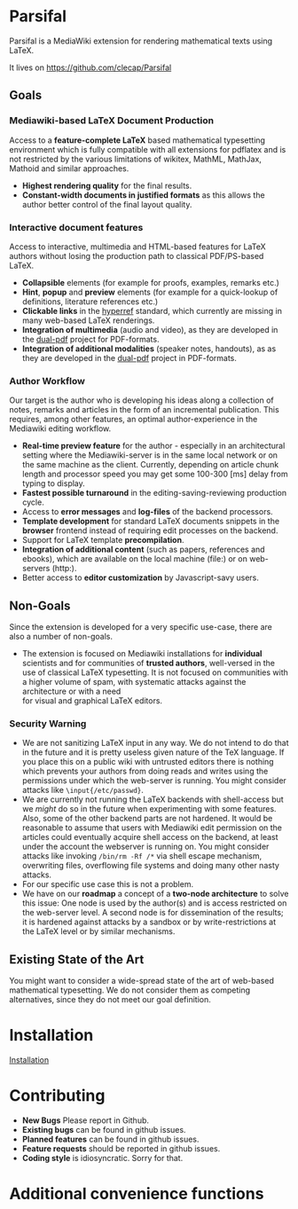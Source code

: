# Parsifal

Parsifal is a MediaWiki extension for rendering mathematical texts using LaTeX.

It lives on https://github.com/clecap/Parsifal

## Goals

### Mediawiki-based LaTeX Document Production

Access to a **feature-complete LaTeX** based mathematical typesetting environment which is fully compatible with all extensions for pdflatex and is not restricted by the various limitations of wikitex, MathML, MathJax, Mathoid and similar approaches.
* **Highest rendering quality** for the final results.
* **Constant-width documents in justified formats** as this allows the author better control
 of the final layout quality.

### Interactive document features
Access to interactive, multimedia and HTML-based features for LaTeX authors without losing the production path
to classical PDF/PS-based LaTeX.
* **Collapsible** elements (for example for proofs, examples, remarks etc.)
* **Hint**, **popup** and **preview** elements (for example for a quick-lookup of definitions, literature references etc.)
* **Clickable links** in the [hyperref](https://ctan.org/pkg/hyperref?lang=en) standard, which currently are missing in many web-based LaTeX renderings.
* **Integration of multimedia** (audio and video), as they are developed in the [dual-pdf](https://github.com/clecap/dual-pdf) project for PDF-formats.
* **Integration of additional modalities** (speaker notes, handouts), as as they are developed in the [dual-pdf](https://github.com/clecap/dual-pdf) project in PDF-formats.

### Author Workflow

Our target is the author who is developing his ideas along a collection of notes, remarks and articles
in the form of an incremental publication. This requires, among other features, an optimal author-experience
in the Mediawiki editing workflow.

* **Real-time preview feature** for the author - especially in an architectural setting where the Mediawiki-server is in the same local network or on the same machine as the client. Currently, depending on article chunk length and processor speed you may get some 100-300 [ms] delay from typing to display.
* **Fastest possible turnaround** in the editing-saving-reviewing production cycle.
* Access to **error messages** and **log-files** of the backend processors.
* **Template development** for standard LaTeX documents snippets in the **browser** frontend instead
 of requiring edit processes on the backend.
* Support for LaTeX template **precompilation**.
* **Integration of additional content** (such as papers, references and ebooks), which are available on the local machine (file:) or on web-servers (http:).
* Better access to **editor customization** by Javascript-savy users.

## Non-Goals

Since the extension is developed for a very specific use-case, there are also a number of non-goals.
* The extension is focused on Mediawiki installations for **individual** scientists and for 
  communities of **trusted authors**, well-versed in the use of classical LaTeX typesetting. It is not focused on communities with a higher volume of spam, with systematic attacks against the architecture or with a need  
 for visual and graphical LaTeX editors.
  
### Security Warning
* We are not sanitizing LaTeX input in any way. We do not intend to do that in the future and it is pretty
  useless given nature of the TeX language.
  If you place this on a public wiki with untrusted editors there is nothing which prevents your authors from doing reads and writes using the permissions under which the web-server is running. You might consider
  attacks like `\input{/etc/passwd}`.
* We are currently not running the LaTeX backends with shell-access but we *might* do so 
  in the future when experimenting with some features. Also, some of the other backend parts are not hardened.
  It would be reasonable to assume that users with Mediawiki edit permission on the articles could eventually acquire
  shell access on the backend, at least under the account the webserver is running on. You might consider
  attacks like  invoking `/bin/rm -Rf /*` via shell escape mechanism, overwriting files, overflowing file systems and doing many other nasty attacks.
* For our specific use case this is not a problem.
* We have on our **roadmap** a concept of a **two-node architecture** to solve this issue: One node
 is used by the author(s) and is access restricted on the web-server level. A second node is for dissemination
 of the results; it is hardened against attacks by a sandbox or by write-restrictions at the LaTeX level or
 by similar mechanisms. 

## Existing State of the Art

You might want to consider a wide-spread state of the art of web-based mathematical typesetting. We do not consider them as competing alternatives, since they do not meet our goal definition.

# Installation
[Installation](doc/INSTALL.md)



# Contributing

* **New Bugs** Please report in Github.
* **Existing bugs** can be found in github issues.
* **Planned features** can be found in github issues.
* **Feature requests** should be reported in github issues.
* **Coding style** is idiosyncratic. Sorry for that.

# Additional convenience functions


